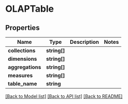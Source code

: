 # OLAPTable

## Properties
Name | Type | Description | Notes
------------ | ------------- | ------------- | -------------
**collections** | **string[]** |  | 
**dimensions** | **string[]** |  | 
**aggregations** | **string[]** |  | 
**measures** | **string[]** |  | 
**table_name** | **string** |  | 

[[Back to Model list]](../README.md#documentation-for-models) [[Back to API list]](../README.md#documentation-for-api-endpoints) [[Back to README]](../README.md)


